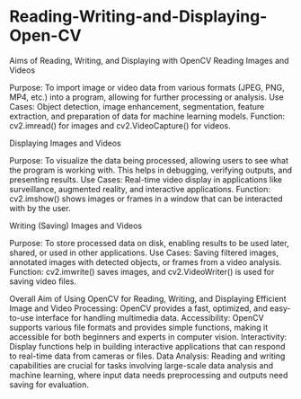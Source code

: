 # Reading-Writing-and-Displaying-Open-CV

Aims of Reading, Writing, and Displaying with OpenCV
Reading Images and Videos

Purpose: To import image or video data from various formats (JPEG, PNG, MP4, etc.) into a program, allowing for further processing or analysis.
Use Cases: Object detection, image enhancement, segmentation, feature extraction, and preparation of data for machine learning models.
Function: cv2.imread() for images and cv2.VideoCapture() for videos.

Displaying Images and Videos

Purpose: To visualize the data being processed, allowing users to see what the program is working with. This helps in debugging, verifying outputs, and presenting results.
Use Cases: Real-time video display in applications like surveillance, augmented reality, and interactive applications.
Function: cv2.imshow() shows images or frames in a window that can be interacted with by the user.

Writing (Saving) Images and Videos

Purpose: To store processed data on disk, enabling results to be used later, shared, or used in other applications.
Use Cases: Saving filtered images, annotated images with detected objects, or frames from a video analysis.
Function: cv2.imwrite() saves images, and cv2.VideoWriter() is used for saving video files.

Overall Aim of Using OpenCV for Reading, Writing, and Displaying
Efficient Image and Video Processing: OpenCV provides a fast, optimized, and easy-to-use interface for handling multimedia data.
Accessibility: OpenCV supports various file formats and provides simple functions, making it accessible for both beginners and experts in computer vision.
Interactivity: Display functions help in building interactive applications that can respond to real-time data from cameras or files.
Data Analysis: Reading and writing capabilities are crucial for tasks involving large-scale data analysis and machine learning, where input data needs preprocessing and outputs need saving for evaluation.
